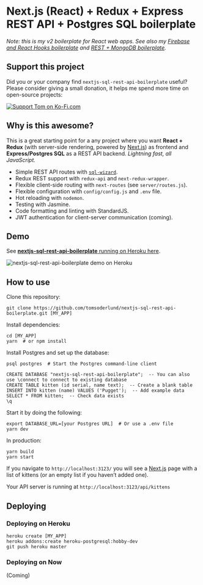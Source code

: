 # Next.js (React) + Redux + Express REST API + Postgres SQL boilerplate

_Note: this is my v2 boilerplate for React web apps. See also my [Firebase and React Hooks boilerplate](https://github.com/tomsoderlund/nextjs-pwa-firebase-boilerplate) and [REST + MongoDB boilerplate](https://github.com/tomsoderlund/nextjs-express-mongoose-crudify-boilerplate)._

## Support this project

Did you or your company find `nextjs-sql-rest-api-boilerplate` useful? Please consider giving a small donation, it helps me spend more time on open-source projects:

[![Support Tom on Ko-Fi.com](https://www.tomsoderlund.com/ko-fi_tomsoderlund_50.png)](https://ko-fi.com/tomsoderlund)

## Why is this awesome?

This is a great starting point for a any project where you want **React + Redux** (with server-side rendering, powered by [Next.js](https://github.com/zeit/next.js)) as frontend and **Express/Postgres SQL** as a REST API backend.
_Lightning fast, all JavaScript._

* Simple REST API routes with [`sql-wizard`](https://github.com/tomsoderlund/sql-wizard).
* Redux REST support with `redux-api` and `next-redux-wrapper`.
* Flexible client-side routing with `next-routes` (see `server/routes.js`).
* Flexible configuration with `config/config.js` and `.env` file.
* Hot reloading with `nodemon`.
* Testing with Jasmine.
* Code formatting and linting with StandardJS.
* JWT authentication for client-server communication (coming).

## Demo

See [**nextjs-sql-rest-api-boilerplate** running on Heroku here](https://nextjs-sql-rest-api.herokuapp.com/).

![nextjs-sql-rest-api-boilerplate demo on Heroku](docs/demo.gif)

## How to use

Clone this repository:

	git clone https://github.com/tomsoderlund/nextjs-sql-rest-api-boilerplate.git [MY_APP]

Install dependencies:

	cd [MY_APP]
	yarn  # or npm install

Install Postgres and set up the database:

	psql postgres  # Start the Postgres command-line client
	
	CREATE DATABASE "nextjs-sql-rest-api-boilerplate";  -- You can also use \connect to connect to existing database
	CREATE TABLE kitten (id serial, name text);  -- Create a blank table
	INSERT INTO kitten (name) VALUES ('Pugget');  -- Add example data
	SELECT * FROM kitten;  -- Check data exists
	\q

Start it by doing the following:

	export DATABASE_URL=[your Postgres URL]  # Or use a .env file
	yarn dev

In production:

	yarn build
	yarn start

If you navigate to `http://localhost:3123/` you will see a [Next.js](https://github.com/zeit/next.js) page with a list of kittens (or an empty list if you haven’t added one).

Your API server is running at `http://localhost:3123/api/kittens`


## Deploying

### Deploying on Heroku

	heroku create [MY_APP]
	heroku addons:create heroku-postgresql:hobby-dev
	git push heroku master

### Deploying on Now

(Coming)
